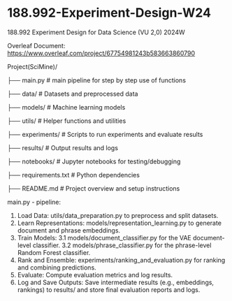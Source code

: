 # 188.992-Experiment-Design-W24
188.992 Experiment Design for Data Science (VU 2,0) 2024W

Overleaf Document:
https://www.overleaf.com/project/67754981243b583663860790


Project(SciMine)/

├── main.py              # main pipeline for step by step use of functions

├── data/                # Datasets and preprocessed data

├── models/              # Machine learning models

├── utils/               # Helper functions and utilities

├── experiments/         # Scripts to run experiments and evaluate results

├── results/             # Output results and logs

├── notebooks/           # Jupyter notebooks for testing/debugging

├── requirements.txt     # Python dependencies

├── README.md            # Project overview and setup instructions


main.py - pipeline:
1. Load Data: utils/data_preparation.py to preprocess and split datasets.
2. Learn Representations: models/representation_learning.py to generate document and phrase embeddings.
3. Train Models:
    3.1 models/document_classifier.py for the VAE document-level classifier.
    3.2 models/phrase_classifier.py for the phrase-level Random Forest classifier.
4. Rank and Ensemble: experiments/ranking_and_evaluation.py for ranking and combining predictions.
5. Evaluate: Compute evaluation metrics and log results.
6. Log and Save Outputs: Save intermediate results (e.g., embeddings, rankings) to results/ and store final evaluation reports and logs.


